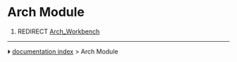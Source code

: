 # Arch Module
1.  REDIRECT [Arch_Workbench](Arch_Workbench.md)



---
⏵ [documentation index](../README.md) > Arch Module
